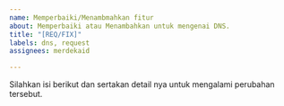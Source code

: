 ```yaml
---
name: Memperbaiki/Menambmahkan fitur
about: Memperbaiki atau Menambahkan untuk mengenai DNS.
title: "[REQ/FIX]"
labels: dns, request
assignees: merdekaid

---
```


Silahkan isi berikut dan sertakan detail nya untuk mengalami perubahan tersebut.
